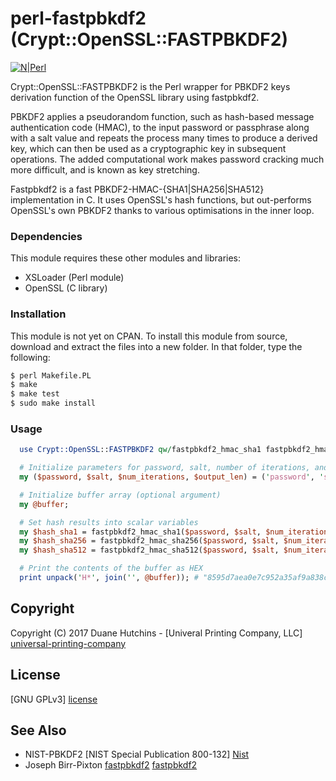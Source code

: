 # perl-fastpbkdf2 (Crypt::OpenSSL::FASTPBKDF2)

[![N|Perl](http://www.perlfoundation.org//data/workspaces/perlfoundation/attachments/perl_trademark:20100824100117-0-22465/files/powered_by_perl-135px.png)](http://www.perl.org)

Crypt::OpenSSL::FASTPBKDF2 is the Perl wrapper for PBKDF2 keys derivation function of the OpenSSL library using fastpbkdf2.

PBKDF2 applies a pseudorandom function, such as hash-based message authentication code (HMAC), to the input password or passphrase along with a salt value and repeats the process many times to produce a derived key, which can then be used as a cryptographic key in subsequent operations. The added computational work makes password cracking much more difficult, and is known as key stretching.

Fastpbkdf2 is a fast PBKDF2-HMAC-{SHA1|SHA256|SHA512} implementation in C. It uses OpenSSL's hash functions, but out-performs OpenSSL's own PBKDF2 thanks to various optimisations in the inner loop.

### Dependencies

This module requires these other modules and libraries:

  - XSLoader (Perl module)
  - OpenSSL (C library)

### Installation

This module is not yet on CPAN. To install this module from source, download and extract the files into a new folder. In that folder, type the following:

```sh
$ perl Makefile.PL
$ make
$ make test
$ sudo make install
```

### Usage

```perl
  use Crypt::OpenSSL::FASTPBKDF2 qw/fastpbkdf2_hmac_sha1 fastpbkdf2_hmac_sha256 fastpbkdf2_hmac_sha512/;

  # Initialize parameters for password, salt, number of iterations, and desired output length (in bytes)
  my ($password, $salt, $num_iterations, $output_len) = ('password', 'salt', 100, 32);

  # Initialize buffer array (optional argument)
  my @buffer;

  # Set hash results into scalar variables
  my $hash_sha1 = fastpbkdf2_hmac_sha1($password, $salt, $num_iterations, $output_len, @buffer);        #= 0x8595d7aea0e7c952a35af9a838cc6b393449307cfcc7bd340e7e32ee90115650
  my $hash_sha256 = fastpbkdf2_hmac_sha256($password, $salt, $num_iterations, $output_len, @buffer);    #= 0x07e6997180cf7f12904f04100d405d34888fdf62af6d506a0ecc23b196fe99d8
  my $hash_sha512 = fastpbkdf2_hmac_sha512($password, $salt, $num_iterations, $output_len, @buffer);    #= 0xfef7276b107040a0a713bcbec9fd3e191cc6153249e245a3e1a22087dbe61606

  # Print the contents of the buffer as HEX
  print unpack('H*', join('', @buffer)); # "8595d7aea0e7c952a35af9a838cc6b393449307cfcc7bd340e7e32ee9011565007e6997180cf7f12904f04100d405d34888fdf62af6d506a0ecc23b196fe99d8fef7276b107040a0a713bcbec9fd3e191cc6153249e245a3e1a22087dbe61606"
```

Copyright
----

Copyright (C) 2017 Duane Hutchins - [Univeral Printing Company, LLC] [universal-printing-company]

License
----

[GNU GPLv3] [license]

See Also
----

  - NIST-PBKDF2 [NIST Special Publication 800-132] [Nist]
  - Joseph Birr-Pixton [fastpbkdf2] [fastpbkdf2]

[//]: # (These are reference links used in the body of this note and get stripped out when the markdown processor does its job. There is no need to format nicely because it shouldn't be seen. Thanks SO - http://stackoverflow.com/questions/4823468/store-comments-in-markdown-syntax)

   [fastpbkdf2]: <https://github.com/ctz/fastpbkdf2>
   [Nist]: <http://nvlpubs.nist.gov/nistpubs/Legacy/SP/nistspecialpublication800-132.pdf>
   [perl]: <http://www.perl.org>
   [license]: <./LICENSE.md>
   [universal-printing-company]: <http://www.universalprintingcompany.com/>
